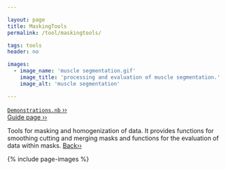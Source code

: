 ```yaml
---

layout: page
title: MaskingTools
permalink: /tool/maskingtools/

tags: tools
header: no

images:
  - image_name: 'muscle segmentation.gif'
    image_title: 'processing and evaluation of muscle segmentation.'
    image_alt: 'muscle segmentation' 

---
```


[`Demonstrations.nb` ››](/doc/demo/) <br>
[Guide page ››](/assets/htmldoc/html/guide/{{page.title}})

Tools for masking and homogenization of data. It provides functions for
smoothing cutting and merging masks and functions for the evaluation of
data within masks. [Back››](/tool/)

{% include page-images %}
